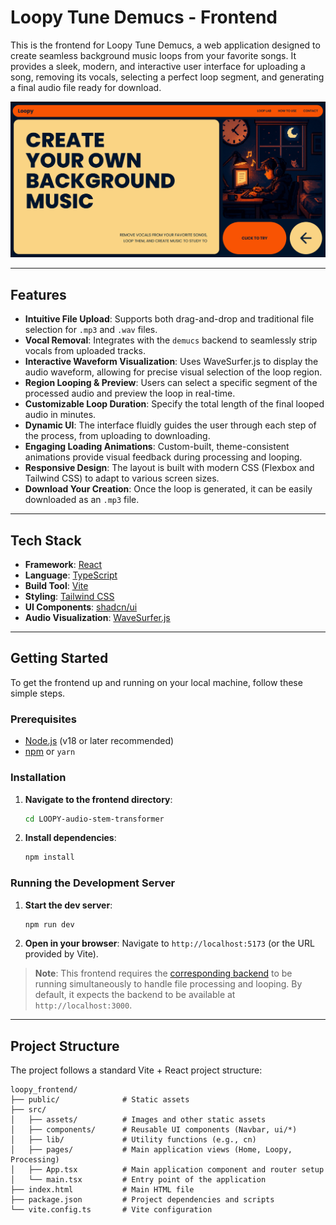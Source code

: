 # Loopy Tune Demucs - Frontend

This is the frontend for Loopy Tune Demucs, a web application designed to create seamless background music loops from your favorite songs. It provides a sleek, modern, and interactive user interface for uploading a song, removing its vocals, selecting a perfect loop segment, and generating a final audio file ready for download.

![Loopy UI Screenshot](./public/loopy.png)

---

## Features

- **Intuitive File Upload**: Supports both drag-and-drop and traditional file selection for `.mp3` and `.wav` files.
- **Vocal Removal**: Integrates with the `demucs` backend to seamlessly strip vocals from uploaded tracks.
- **Interactive Waveform Visualization**: Uses WaveSurfer.js to display the audio waveform, allowing for precise visual selection of the loop region.
- **Region Looping & Preview**: Users can select a specific segment of the processed audio and preview the loop in real-time.
- **Customizable Loop Duration**: Specify the total length of the final looped audio in minutes.
- **Dynamic UI**: The interface fluidly guides the user through each step of the process, from uploading to downloading.
- **Engaging Loading Animations**: Custom-built, theme-consistent animations provide visual feedback during processing and looping.
- **Responsive Design**: The layout is built with modern CSS (Flexbox and Tailwind CSS) to adapt to various screen sizes.
- **Download Your Creation**: Once the loop is generated, it can be easily downloaded as an `.mp3` file.

---

## Tech Stack

- **Framework**: [React](https://react.dev/)
- **Language**: [TypeScript](https://www.typescriptlang.org/)
- **Build Tool**: [Vite](https://vitejs.dev/)
- **Styling**: [Tailwind CSS](https://tailwindcss.com/)
- **UI Components**: [shadcn/ui](https://ui.shadcn.com/)
- **Audio Visualization**: [WaveSurfer.js](https://wavesurfer.xyz/)

---

## Getting Started

To get the frontend up and running on your local machine, follow these simple steps.

### Prerequisites

- [Node.js](https://nodejs.org/) (v18 or later recommended)
- [npm](https://www.npmjs.com/) or `yarn`

### Installation

1.  **Navigate to the frontend directory**:
    ```bash
    cd LOOPY-audio-stem-transformer
    ```
2.  **Install dependencies**:
    ```bash
    npm install
    ```

### Running the Development Server

1.  **Start the dev server**:
    ```bash
    npm run dev
    ```
2.  **Open in your browser**:
    Navigate to `http://localhost:5173` (or the URL provided by Vite).

> **Note**: This frontend requires the [corresponding backend](https://github.com/Kart8ik/LOOPY-audio-stem-transformer-backend/) to be running simultaneously to handle file processing and looping. By default, it expects the backend to be available at `http://localhost:3000`.

---

## Project Structure

The project follows a standard Vite + React project structure:

```
loopy_frontend/
├── public/              # Static assets
├── src/
│   ├── assets/          # Images and other static assets
│   ├── components/      # Reusable UI components (Navbar, ui/*)
│   ├── lib/             # Utility functions (e.g., cn)
│   ├── pages/           # Main application views (Home, Loopy, Processing)
│   ├── App.tsx          # Main application component and router setup
│   └── main.tsx         # Entry point of the application
├── index.html           # Main HTML file
├── package.json         # Project dependencies and scripts
└── vite.config.ts       # Vite configuration
```
